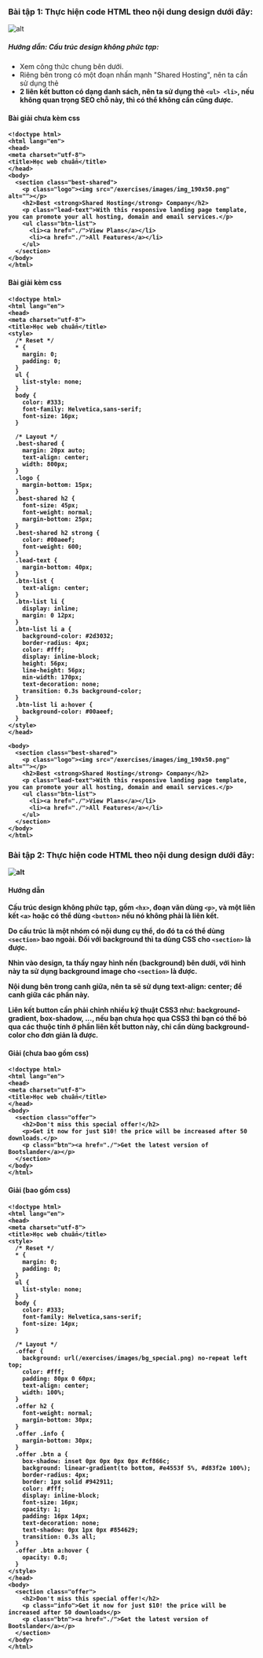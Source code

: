 ### Bài tập 1: Thực hiện code HTML theo nội dung design dưới đây:
![alt](../images/img_exercise_basic01.png)
##### Hướng dẫn: Cấu trúc design không phức tạp:

* Xem công thức chung bên dưới.
*  Riêng bên trong <hx> có một đoạn nhấn mạnh "Shared Hosting", nên ta cần sử dụng thẻ <strong>
*  2 liên kết button có dạng danh sách, nên ta sử dụng thẻ `<ul> <li>`, nếu không quan trọng SEO chỗ này, thì có thể không cần cũng được.

#### Bài giải chưa kèm css

```{html}
<!doctype html>
<html lang="en">
<head>
<meta charset="utf-8">
<title>Học web chuẩn</title>
</head>
<body>
  <section class="best-shared">
    <p class="logo"><img src="/exercises/images/img_190x50.png" alt=""></p>
    <h2>Best <strong>Shared Hosting</strong> Company</h2>
    <p class="lead-text">With this responsive landing page template, you can promote your all hosting, domain and email services.</p>
    <ul class="btn-list">
      <li><a href="./">View Plans</a></li>
      <li><a href="./">All Features</a></li>
    </ul>
  </section>
</body>
</html>
```

#### Bài giải kèm css
```{html}
<!doctype html>
<html lang="en">
<head>
<meta charset="utf-8">
<title>Học web chuẩn</title>
<style>
  /* Reset */
  * {
    margin: 0;
    padding: 0;
  }
  ul {
    list-style: none;
  }
  body {
    color: #333;
    font-family: Helvetica,sans-serif;
    font-size: 16px;
  }

  /* Layout */
  .best-shared {
    margin: 20px auto;
    text-align: center;
    width: 800px;
  }
  .logo {
    margin-bottom: 15px;
  }
  .best-shared h2 {
    font-size: 45px;
    font-weight: normal;
    margin-bottom: 25px;
  }
  .best-shared h2 strong {
    color: #00aeef;
    font-weight: 600;
  }
  .lead-text {
    margin-bottom: 40px;
  }
  .btn-list {
    text-align: center;
  }
  .btn-list li {
    display: inline;
    margin: 0 12px;
  }
  .btn-list li a {
    background-color: #2d3032;
    border-radius: 4px;
    color: #fff;
    display: inline-block;
    height: 56px;
    line-height: 56px;
    min-width: 170px;
    text-decoration: none;
    transition: 0.3s background-color;
  }
  .btn-list li a:hover {
    background-color: #00aeef;
  }
</style>
</head>

<body>
  <section class="best-shared">
    <p class="logo"><img src="/exercises/images/img_190x50.png" alt=""></p>
    <h2>Best <strong>Shared Hosting</strong> Company</h2>
    <p class="lead-text">With this responsive landing page template, you can promote your all hosting, domain and email services.</p>
    <ul class="btn-list">
      <li><a href="./">View Plans</a></li>
      <li><a href="./">All Features</a></li>
    </ul>
  </section>
</body>
</html>
```

### Bài tập 2: Thực hiện code HTML theo nội dung design dưới đây:
![alt](../images/img_exercise_basic02.png)
#### Hướng dẫn

Cấu trúc design không phức tạp, gồm `<hx>`, đoạn văn dùng `<p>`, và một liên kết `<a>` hoặc có thể dùng `<button>` nếu nó không phải là liên kết.

Do cấu trúc là một nhóm có nội dung cụ thể, do đó ta có thể dùng `<section>` bao ngoài.
Đối với background thì ta dùng CSS cho `<section>` là được.

Nhìn vào design, ta thấy ngay hình nền (background) bên dưới, với hình này ta sử dụng background image cho `<section>` là được.

Nội dung bên trong canh giữa, nên ta sẽ sử dụng text-align: center; để canh giữa các phần này.

Liên kết button cần phải chỉnh nhiều kỹ thuật CSS3 như: background-gradient, box-shadow, ..., nếu bạn chưa học qua CSS3 thì bạn có thể bỏ qua các thuộc tính ở phần liên kết button này, chỉ cần dùng background-color cho đơn giản là được.

#### Giải (chưa bao gồm css)
```{html}
<!doctype html>
<html lang="en">
<head>
<meta charset="utf-8">
<title>Học web chuẩn</title>
</head>
<body>
  <section class="offer">
    <h2>Don't miss this special offer!</h2>
    <p>Get it now for just $10! the price will be increased after 50 downloads.</p>
    <p class="btn"><a href="./">Get the latest version of Bootslander</a></p>
  </section>
</body>
</html>
```
#### Giải (bao gồm css)
```{html}
<!doctype html>
<html lang="en">
<head>
<meta charset="utf-8">
<title>Học web chuẩn</title>
<style>
  /* Reset */
  * {
    margin: 0;
    padding: 0;
  }
  ul {
    list-style: none;
  }
  body {
    color: #333;
    font-family: Helvetica,sans-serif;
    font-size: 14px;
  }

  /* Layout */
  .offer {
    background: url(/exercises/images/bg_special.png) no-repeat left top;
    color: #fff;
    padding: 80px 0 60px;
    text-align: center;
    width: 100%;
  }
  .offer h2 {
    font-weight: normal;
    margin-bottom: 30px;
  }
  .offer .info {
    margin-bottom: 30px;
  }
  .offer .btn a {
    box-shadow: inset 0px 0px 0px 0px #cf866c;
    background: linear-gradient(to bottom, #e4553f 5%, #d83f2e 100%);
    border-radius: 4px;
    border: 1px solid #942911;
    color: #fff;
    display: inline-block;
    font-size: 16px;
    opacity: 1;
    padding: 16px 14px;
    text-decoration: none;
    text-shadow: 0px 1px 0px #854629;
    transition: 0.3s all;
  }
  .offer .btn a:hover {
    opacity: 0.8;
  }
</style>
</head>
<body>
  <section class="offer">
    <h2>Don't miss this special offer!</h2>
    <p class="info">Get it now for just $10! the price will be increased after 50 downloads</p>
    <p class="btn"><a href="./">Get the latest version of Bootslander</a></p>
  </section>
</body>
</html>
```
